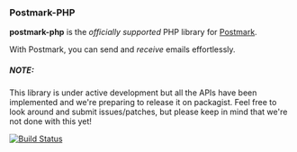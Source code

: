 ### Postmark-PHP

**postmark-php** is the _officially supported_ PHP library for [Postmark](http://postmarkapp.com).

With Postmark, you can send and _receive_ emails effortlessly.

##### NOTE:
This library is under active development but all the APIs have been implemented and we're preparing to release it on packagist. Feel free to look around and submit issues/patches, but please keep in mind that we're not done with this yet!

[![Build Status](https://travis-ci.org/wildbit/postmark-php.svg?branch=master)](https://travis-ci.org/wildbit/postmark-php)